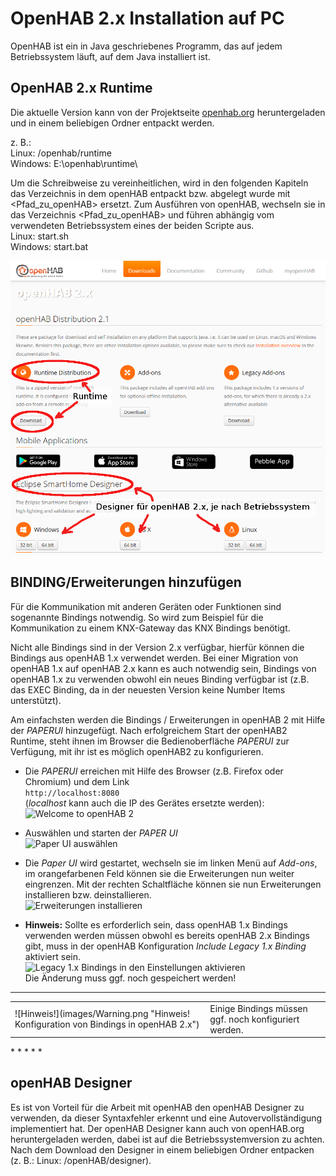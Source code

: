 OpenHAB 2.x Installation auf PC
===============================

OpenHAB ist ein in Java geschriebenes Programm, das auf jedem
Betriebssystem läuft, auf dem Java installiert ist.

OpenHAB 2.x Runtime
-------------------
Die aktuelle Version kann von der Projektseite [openhab.org](http://www.openhab.org/downloads.html)
heruntergeladen und in einem beliebigen Ordner entpackt werden.  

z. B.:  
Linux: /openhab/runtime  
Windows: E:\openhab\runtime\

Um die Schreibweise zu vereinheitlichen, wird in den folgenden Kapiteln
das Verzeichnis in dem openHAB entpackt bzw. abgelegt wurde mit <Pfad\_zu\_openHAB\> ersetzt.
Zum Ausführen von openHAB, wechseln sie in das Verzeichnis <Pfad\_zu\_openHAB\> und führen abhängig
vom verwendeten Betriebssystem eines der beiden Scripte aus.  
Linux: start.sh  
Windows: start.bat

![Downloadseite von openHAB](images/openHAB2_Download.png "Downloadseite von openHAB")


BINDING/Erweiterungen hinzufügen
--------------------------------

Für die Kommunikation mit anderen Geräten oder Funktionen sind
sogenannte Bindings notwendig. So wird zum Beispiel für die
Kommunikation zu einem KNX-Gateway das KNX Bindings benötigt.  

Nicht alle Bindings sind in der Version 2.x verfügbar, hierfür können die Bindings aus openHAB 1.x verwendet werden.
Bei einer Migration von openHAB 1.x auf openHAB 2.x kann es auch notwendig sein, 
Bindings von openHAB 1.x zu verwenden obwohl ein neues Binding verfügbar ist (z.B. das EXEC Binding, da in der neuesten Version keine Number Items unterstützt).  

Am einfachsten werden die Bindings / Erweiterungen in openHAB 2 mit Hilfe der *PAPERUI* hinzugefügt.
Nach erfolgreichem Start der openHAB2 Runtime, steht ihnen im Browser die Bedienoberfläche *PAPERUI* zur Verfügung, mit ihr ist es möglich openHAB2 zu konfigurieren.  

* Die *PAPERUI* erreichen mit Hilfe des Browser (z.B. Firefox oder Chromium) und dem Link   
 ```http://localhost:8080```  
 (*localhost* kann auch die IP des Gerätes ersetzte werden):  
 ![Welcome to openHAB 2](images/openHAB2_Welcome.png "Welcome to openHAB 2")    

* Auswählen und starten der *PAPER UI*  
 ![Paper UI auswählen](images/openHAB2_select_PAPERUI.png "Paper UI auswählen")    

* Die *Paper UI* wird gestartet, wechseln sie im linken Menü auf *Add-ons*, im orangefarbenen Feld können sie die Erweiterungen nun weiter eingrenzen. Mit der rechten Schaltfläche können sie nun Erweiterungen installieren bzw. deinstallieren.  
 ![Erweiterungen installieren](images/openHAB2_install_Add-ons.png "Erweiterungen installieren")    

* **Hinweis:** Sollte es erforderlich sein, dass openHAB 1.x Bindings verwenden werden müssen obwohl es bereits openHAB 2.x Bindings gibt, muss in der openHAB Konfiguration *Include Legacy 1.x Binding* aktiviert sein.  
 ![Legacy 1.x Bindings in den Einstellungen aktivieren](images/openHAB2_install_Add-ons.png "Legacy 1.x Bindings in den Einstellungen aktivieren")  
 Die Änderung muss ggf. noch gespeichert werden!  
 
 

* * * * *
<table>
<tr>
<td> ![Hinweis!](images/Warning.png "Hinweis! Konfiguration von Bindings in openHAB 2.x") </td>
<td> Einige Bindings müssen ggf. noch konfiguriert werden. </td>
</tr>
</table>
* * * * *

openHAB Designer
----------------

Es ist von Vorteil für die Arbeit mit openHAB den openHAB Designer zu
verwenden, da dieser Syntaxfehler erkennt und eine Autovervollständigung
implementiert hat. Der openHAB Designer kann auch von openHAB.org
heruntergeladen werden, dabei ist auf die Betriebssystemversion zu
achten. Nach dem Download den Designer in einem beliebigen Ordner
entpacken (z. B.: Linux: /openHAB/designer).

